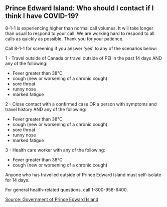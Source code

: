 ## Prince Edward Island: Who should I contact if I think I have COVID-19?

8-1-1 is experiencing higher than normal call volumes. It will take longer than usual to respond to your call. We are working hard to respond to all calls as quickly as possible. Thank you for your patience.

Call 8-1-1 for screening if you answer 'yes' to any of the scenarios below:

1 - Travel outside of Canada or travel outside of PEI in the past 14 days AND any of the following:

- Fever greater than 38°C
- cough (new or worsening of a chronic cough)
- sore throat
- runny nose
- marked fatigue

2 - Close contact with a confirmed case OR a person with symptoms and travel history AND any of the following:

- Fever greater than 38°C
- cough (new or worsening of a chronic cough)
- sore throat
- runny nose
- marked fatigue

3 - Health care worker with any of the following:

- Fever greater than 38°C
- cough (new or worsening of a chronic cough)

Anyone who has travelled outside of Prince Edward Island must self-isolate for 14 days.

For general health-related questions, call 1-800-958-6400.

[Source: Government of Prince Edward Island](https://www.princeedwardisland.ca/en/information/health-and-wellness/covid-19-when-should-i-call-811)
